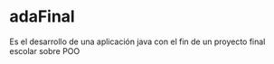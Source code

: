 # adaFinal
Es el desarrollo de una aplicación java con el fin de un proyecto final escolar sobre POO
